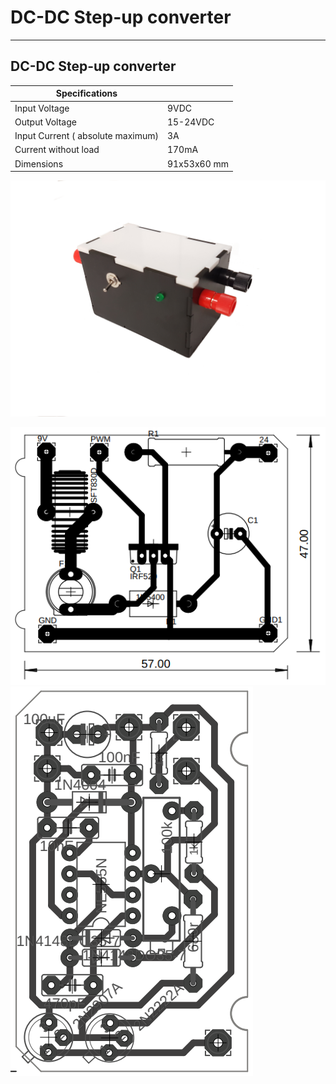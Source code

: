 # DC-DC Step-up converter
---
## DC-DC Step-up converter

| Specifications                    |             |
|-----------------------------------|-------------|
| Input Voltage                     | 9VDC        |
| Output Voltage                    | 15-24VDC    |
| Input Current ( absolute maximum) | 3A          |
| Current without load              | 170mA       |
| Dimensions                        | 91x53x60 mm |


 ![picture](misc/iso.png)
 
 ![picture](misc/EAGLEpot.png) 
 ![picture](misc/EAGLEpwm.png)
